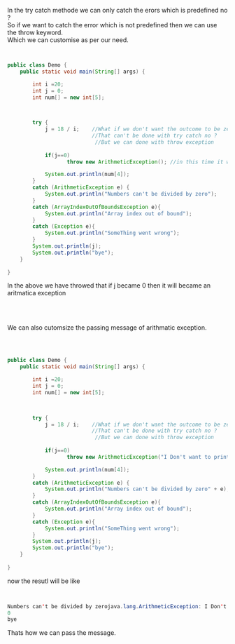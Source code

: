 In the try catch methode we can only catch the erors which is predefined no ?
<br>
So if we want to catch the error which is not predefined then we can use the throw keyword.
<br>
Which we can customise as per our need.

```java


public class Demo {
    public static void main(String[] args) {

        int i =20;
        int j = 0;
        int num[] = new int[5];
   


        try {
            j = 18 / i;    //What if we don't want the outcome to be zero 
                           //That can't be done with try catch no ?
                            //But we can done with throw exception
             
            if(j==0)
                   throw new ArithmeticException(); //in this time it will print as arithmaticexception

            System.out.println(num[4]);
        } 
        catch (ArithmeticException e) {
            System.out.println("Numbers can't be divided by zero");
        }
        catch (ArrayIndexOutOfBoundsException e){
            System.out.println("Array index out of bound");
        }
        catch (Exception e){
            System.out.println("SomeThing went wrong");
        }
        System.out.println(j);
        System.out.println("bye");
    }
    
}

```

In the above we have throwed that if j became 0 then it will became an aritmatica exception

<br>
<br>

We can also cutomsize the passing message of arithmatic exception.

<br>

```java

public class Demo {
    public static void main(String[] args) {

        int i =20;
        int j = 0;
        int num[] = new int[5];
   


        try {
            j = 18 / i;    //What if we don't want the outcome to be zero 
                           //That can't be done with try catch no ?
                            //But we can done with throw exception
             
            if(j==0)
                   throw new ArithmeticException("I Don't want to print zero"); //in this time it will print as arithmaticexception

            System.out.println(num[4]);
        } 
        catch (ArithmeticException e) {
            System.out.println("Numbers can't be divided by zero" + e);
        }
        catch (ArrayIndexOutOfBoundsException e){
            System.out.println("Array index out of bound");
        }
        catch (Exception e){
            System.out.println("SomeThing went wrong");
        }
        System.out.println(j);
        System.out.println("bye");
    }
    
}


```


now the resutl will be like 

```java

      
Numbers can't be divided by zerojava.lang.ArithmeticException: I Don't want to print zero
0
bye

```

Thats how we can pass the message.


